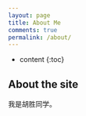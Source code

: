 ```yaml
---
layout: page
title: About Me
comments: true
permalink: /about/
---
```


* content
{:toc}

## About the site
我是胡胜同学。

